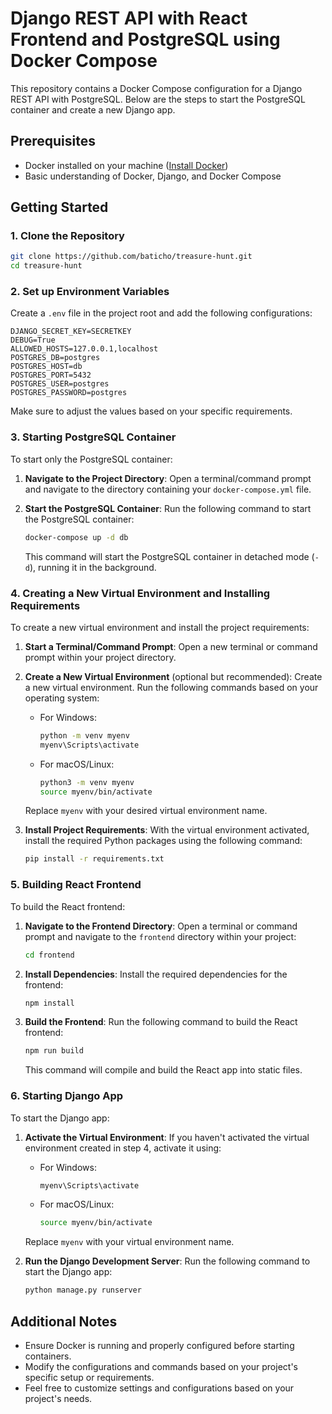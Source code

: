 
# Django REST API with React Frontend and PostgreSQL using Docker Compose

This repository contains a Docker Compose configuration for 
a Django REST API with PostgreSQL. Below are the steps to start 
the PostgreSQL container and create a new Django app.

## Prerequisites

- Docker installed on your machine ([Install Docker](https://docs.docker.com/get-docker/))
- Basic understanding of Docker, Django, and Docker Compose

## Getting Started

### 1. Clone the Repository

```bash
git clone https://github.com/baticho/treasure-hunt.git
cd treasure-hunt
```

### 2. Set up Environment Variables

Create a `.env` file in the project root and add the following configurations:

```plaintext
DJANGO_SECRET_KEY=SECRETKEY
DEBUG=True
ALLOWED_HOSTS=127.0.0.1,localhost
POSTGRES_DB=postgres
POSTGRES_HOST=db
POSTGRES_PORT=5432
POSTGRES_USER=postgres
POSTGRES_PASSWORD=postgres
```

Make sure to adjust the values based on your specific requirements.

### 3. Starting PostgreSQL Container

To start only the PostgreSQL container:

1. **Navigate to the Project Directory**:
   Open a terminal/command prompt and navigate to the directory containing your `docker-compose.yml` file.

2. **Start the PostgreSQL Container**:
   Run the following command to start the PostgreSQL container:

   ```bash
   docker-compose up -d db
   ```

   This command will start the PostgreSQL container in detached mode (`-d`), running it in the background.

### 4. Creating a New Virtual Environment and Installing Requirements

To create a new virtual environment and install the project requirements:

1. **Start a Terminal/Command Prompt**:
   Open a new terminal or command prompt within your project directory.

2. **Create a New Virtual Environment** (optional but recommended):
   Create a new virtual environment. Run the following commands based on your operating system:

   - For Windows:
     ```bash
     python -m venv myenv
     myenv\Scripts\activate
     ```

   - For macOS/Linux:
     ```bash
     python3 -m venv myenv
     source myenv/bin/activate
     ```

   Replace `myenv` with your desired virtual environment name.

3. **Install Project Requirements**:
   With the virtual environment activated, install the required Python packages using the following command:

   ```bash
   pip install -r requirements.txt
   ```

### 5. Building React Frontend

To build the React frontend:

1. **Navigate to the Frontend Directory**:
   Open a terminal or command prompt and navigate to the `frontend` directory within your project:

   ```bash
   cd frontend
   ```

2. **Install Dependencies**:
   Install the required dependencies for the frontend:

   ```bash
   npm install
   ```

3. **Build the Frontend**:
   Run the following command to build the React frontend:

   ```bash
   npm run build
   ```

   This command will compile and build the React app into static files.

### 6. Starting Django App

To start the Django app:

1. **Activate the Virtual Environment**:
   If you haven't activated the virtual environment created in step 4, activate it using:

   - For Windows:
     ```bash
     myenv\Scripts\activate
     ```

   - For macOS/Linux:
     ```bash
     source myenv/bin/activate
     ```

   Replace `myenv` with your virtual environment name.

2. **Run the Django Development Server**:
   Run the following command to start the Django app:

   ```bash
   python manage.py runserver
    ```

## Additional Notes

- Ensure Docker is running and properly configured before starting containers.
- Modify the configurations and commands based on your project's specific setup or requirements.
- Feel free to customize settings and configurations based on your project's needs.
